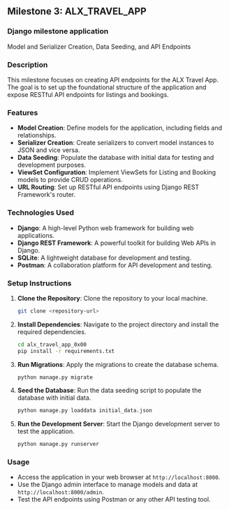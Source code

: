 ## Milestone 3: ALX_TRAVEL_APP

### Django milestone application

Model and Serializer Creation, Data Seeding, and API Endpoints

### Description

This milestone focuses on creating API endpoints for the ALX Travel App. The goal is to set up the foundational structure of the application and expose RESTful API endpoints for listings and bookings.

### Features

- **Model Creation**: Define models for the application, including fields and relationships.
- **Serializer Creation**: Create serializers to convert model instances to JSON and vice versa.
- **Data Seeding**: Populate the database with initial data for testing and development purposes.
- **ViewSet Configuration**: Implement ViewSets for Listing and Booking models to provide CRUD operations.
- **URL Routing**: Set up RESTful API endpoints using Django REST Framework's router.

### Technologies Used

- **Django**: A high-level Python web framework for building web applications.
- **Django REST Framework**: A powerful toolkit for building Web APIs in Django.
- **SQLite**: A lightweight database for development and testing.
- **Postman**: A collaboration platform for API development and testing.

### Setup Instructions

1. **Clone the Repository**: Clone the repository to your local machine.
   ```bash
   git clone <repository-url>
   ```
2. **Install Dependencies**: Navigate to the project directory and install the required dependencies.
   ```bash
   cd alx_travel_app_0x00
   pip install -r requirements.txt
   ```
3. **Run Migrations**: Apply the migrations to create the database schema.
   ```bash
   python manage.py migrate
   ```
4. **Seed the Database**: Run the data seeding script to populate the database with initial data.
   ```bash
   python manage.py loaddata initial_data.json
   ```
5. **Run the Development Server**: Start the Django development server to test the application.
   ```bash
   python manage.py runserver
   ```

### Usage

- Access the application in your web browser at `http://localhost:8000`.
- Use the Django admin interface to manage models and data at `http://localhost:8000/admin`.
- Test the API endpoints using Postman or any other API testing tool.
